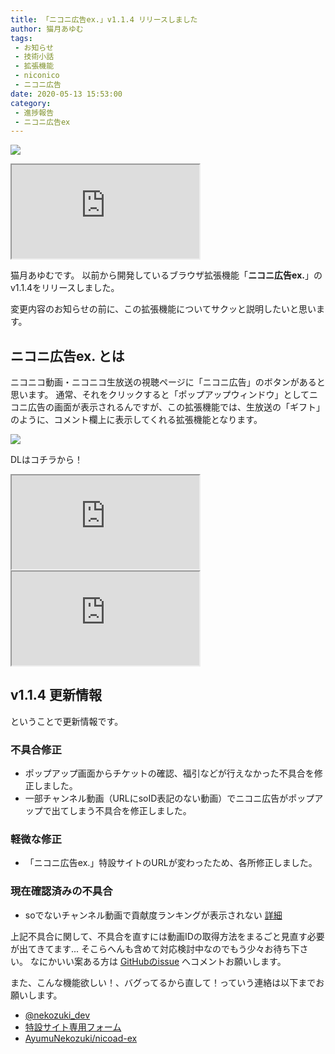```yaml
---
title: 「ニコニ広告ex.」v1.1.4 リリースしました
author: 猫月あゆむ
tags:
 - お知らせ
 - 技術小話
 - 拡張機能
 - niconico
 - ニコニ広告
date: 2020-05-13 15:53:00
category:
 - 進捗報告
 - ニコニ広告ex
---
```


![](https://nekozuki.me/makes/nicoad-ex/http_images/logo.png)

<!-- more -->

<iframe 
  class="blogcard"
  src="https://hatenablog-parts.com/embed?url=https://nekozuki.me/makes/nicoad-ex/">
</iframe>

猫月あゆむです。
以前から開発しているブラウザ拡張機能「**ニコニ広告ex.**」のv1.1.4をリリースしました。

変更内容のお知らせの前に、この拡張機能についてサクッと説明したいと思います。

## ニコニ広告ex. とは
ニコニコ動画・ニコニコ生放送の視聴ページに「ニコニ広告」のボタンがあると思います。
通常、それをクリックすると「ポップアップウィンドウ」としてニコニ広告の画面が表示されるんですが、この拡張機能では、生放送の「ギフト」のように、コメント欄上に表示してくれる拡張機能となります。

![](https://lh3.googleusercontent.com/amjdZELwyScJ9f9rL2pbZ6O2TBflBnCj3k7_Db42vgLvSHc9xsD-5vrZtFPTpC76txNl-ao_Y1GMsVLDx6pbIo1R4LBdB50xs9csVCCW1O08MrHm6o4VU_PZmBjNXMWJdWa1eT9VX89VDxiPq-0OfVNne78GwXX5qLAjgsMwlvZAr5SG-hzcPJ_EOFWuEk18rSYk-Pn8KQojxNUkRjJ1AJA6RalKWOaOJ96ehah1aSpibROhRIbcD_HAVYLz0AuJt3vbt9_lN7Rlw82DklpA2hKcVHr3wUEqYL2gTjlOuyYXOm8TwA5Awl-2NUMr-EaaHaW2vjM1IijOoTFLC9LCf3cDqu46N8Hkn2ZjlH5cgeJIBsZpjN1gr1NUKn15rSHLZwWe3-QyJXSbUGlxIgHrAvwWJowTkazT865mapLh132th5WV5iEeI7Z7YMiFEAZm84zfUq57ufOxliQ26ym98yWvyFLYMtb6mStQ8nEVbw947U--dXWhtFRl17dj-sAj83ciVrez1rrsjUwZlJ0aGJy32URpFrLyAGbjnVuHm86L7S2gRyRfVjwtnVi_nYAbjW9c_lPaGN5c_kRgHn18UbMdhPZALTlodDff2FG6dnCUdOUTAch-zfeW8MltNKumVzc8cXrBSHpRka69Hn3Ig8Ubcbx3TXrqWzFDW_8eKFVs-sscomdMBuiwTGup=w1735-h975-no?authuser=0)

DLはコチラから！

<iframe 
  class="blogcard"
  src="https://hatenablog-parts.com/embed?url=https://chrome.google.com/webstore/detail/%E3%83%8B%E3%82%B3%E3%83%8B%E5%BA%83%E5%91%8Aex/lfmmnpoacjifgojmhkegmhngbfhdjlmb">
</iframe>
<iframe 
  class="blogcard"
  src="https://hatenablog-parts.com/embed?url=https://addons.mozilla.org/ja/firefox/addon/nicoad-ex/">
</iframe>

## v1.1.4 更新情報
ということで更新情報です。

### 不具合修正
- ポップアップ画面からチケットの確認、福引などが行えなかった不具合を修正しました。
- 一部チャンネル動画（URLにsoID表記のない動画）でニコニ広告がポップアップで出てしまう不具合を修正しました。

### 軽微な修正
- 「ニコニ広告ex.」特設サイトのURLが変わったため、各所修正しました。

### 現在確認済みの不具合
- soでないチャンネル動画で貢献度ランキングが表示されない [<i class="fab fa-github"></i>詳細](https://github.com/AyumuNekozuki/nicoad-ex/issues/1)


上記不具合に関して、不具合を直すには動画IDの取得方法をまるごと見直す必要が出てきてます...
そこらへんも含めて対応検討中なのでもう少々お待ち下さい。
なにかいい案ある方は [GitHubのissue](https://github.com/AyumuNekozuki/nicoad-ex/issues/1) へコメントお願いします。

また、こんな機能欲しい！、バグってるから直して！っていう連絡は以下までお願いします。
- [<i class="fab fa-twitter"></i> @nekozuki_dev](https://twitter.com/nekozuki_dev)
- [<i class="fas fa-home"></i> 特設サイト専用フォーム](https://nekozuki.me/makes/nicoad-ex/#form)
- [<i class="fab fa-github"></i> AyumuNekozuki/nicoad-ex](https://github.com/AyumuNekozuki/nicoad-ex)